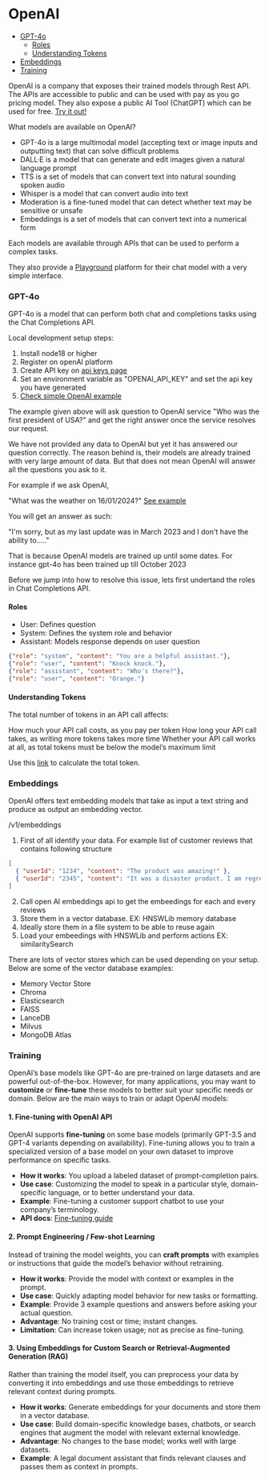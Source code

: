 # OpenAI

  - [GPT-4o](#gpt-4o)
    - [Roles](#roles)
    - [Understanding Tokens](#understanding-tokens)
  - [Embeddings](#embeddings)
  - [Training](#training)


OpenAI is a company that exposes their trained models through Rest API. The APIs are accessible to public and can be used with pay as you go pricing model. They also expose a public AI Tool (ChatGPT) which can be used for free. [Try it out!](https://chat.openai.com/)

What models are available on OpenAI?

- GPT-4o is a large multimodal model (accepting text or image inputs and outputting text) that can solve difficult problems
- DALL·E is a model that can generate and edit images given a natural language prompt
- TTS is a set of models that can convert text into natural sounding spoken audio
- Whisper is a model that can convert audio into text
- Moderation is a fine-tuned model that can detect whether text may be sensitive or unsafe
- Embeddings is a set of models that can convert text into a numerical form

Each models are available through APIs that can be used to perform a complex tasks.

They also provide a [Playground](https://platform.openai.com/playground?mode=chat) platform for their chat model with a very simple interface.

### GPT-4o

GPT-4o is a model that can perform both chat and completions tasks using the Chat Completions API.

Local development setup steps:

1. Install node18 or higher
2. Register on openAI platform
3. Create API key on [api keys page](https://platform.openai.com/api-keys)
4. Set an environment variable as "OPENAI_API_KEY" and set the api key you have generated
5. [Check simple OpenAI example](./samples/basic.js)

The example given above will ask question to OpenAI service "Who was the first president of USA?" and get the right answer once the service resolves our request.

We have not provided any data to OpenAI but yet it has answered our question correctly. The reason behind is, their models are already trained with very large amount of data. But that does not mean OpenAI will answer all the questions you ask to it.

For example if we ask OpenAI,

"What was the weather on 16/01/2024?" [See example](./samples/weather.js)

You will get an answer as such:

"I'm sorry, but as my last update was in March 2023 and I don't have the ability to....."

That is because OpenAI models are trained up until some dates. For instance gpt-4o has been trained up till October 2023

Before we jump into how to resolve this issue, lets first undertand the roles in Chat Completions API.

#### Roles

- User: Defines question
- System: Defines the system role and behavior
- Assistant: Models response depends on user question

```json
{"role": "system", "content": "You are a helpful assistant."},
{"role": "user", "content": "Knock knock."},
{"role": "assistant", "content": "Who's there?"},
{"role": "user", "content": "Orange."}
```

#### Understanding Tokens

The total number of tokens in an API call affects:

How much your API call costs, as you pay per token
How long your API call takes, as writing more tokens takes more time
Whether your API call works at all, as total tokens must be below the model’s maximum limit

Use this [link](https://platform.openai.com/tokenizer) to calculate the total token.

### Embeddings

OpenAI offers text embedding models that take as input a text string and produce as output an embedding vector.

/v1/embeddings

1. First of all identify your data. For example list of customer reviews that contains following structure

```json
[
  { "userId": "1234", "content": "The product was amazing!" },
  { "userId": "2345", "content": "It was a disaster product. I am regretful" }
]
```

2. Call open AI embeddings api to get the embeedings for each and every reviews
3. Store them in a vector database. EX: HNSWLib memory database
4. Ideally store them in a file system to be able to reuse again
5. Load your embeedings with HNSWLib and perform actions EX: similaritySearch

There are lots of vector stores which can be used depending on your setup. Below are some of the vector database examples:

- Memory Vector Store
- Chroma
- Elasticsearch
- FAISS
- LanceDB
- Milvus
- MongoDB Atlas


### Training

OpenAI’s base models like GPT-4o are pre-trained on large datasets and are powerful out-of-the-box. However, for many applications, you may want to **customize** or **fine-tune** these models to better suit your specific needs or domain. Below are the main ways to train or adapt OpenAI models:

#### 1. Fine-tuning with OpenAI API

OpenAI supports **fine-tuning** on some base models (primarily GPT-3.5 and GPT-4 variants depending on availability). Fine-tuning allows you to train a specialized version of a base model on your own dataset to improve performance on specific tasks.

* **How it works**: You upload a labeled dataset of prompt-completion pairs.
* **Use case**: Customizing the model to speak in a particular style, domain-specific language, or to better understand your data.
* **Example**: Fine-tuning a customer support chatbot to use your company’s terminology.
* **API docs**: [Fine-tuning guide](https://platform.openai.com/docs/guides/fine-tuning)

#### 2. Prompt Engineering / Few-shot Learning

Instead of training the model weights, you can **craft prompts** with examples or instructions that guide the model’s behavior without retraining.

* **How it works**: Provide the model with context or examples in the prompt.
* **Use case**: Quickly adapting model behavior for new tasks or formatting.
* **Example**: Provide 3 example questions and answers before asking your actual question.
* **Advantage**: No training cost or time; instant changes.
* **Limitation**: Can increase token usage; not as precise as fine-tuning.

#### 3. Using Embeddings for Custom Search or Retrieval-Augmented Generation (RAG)

Rather than training the model itself, you can preprocess your data by converting it into embeddings and use those embeddings to retrieve relevant context during prompts.

* **How it works**: Generate embeddings for your documents and store them in a vector database.
* **Use case**: Build domain-specific knowledge bases, chatbots, or search engines that augment the model with relevant external knowledge.
* **Advantage**: No changes to the base model; works well with large datasets.
* **Example**: A legal document assistant that finds relevant clauses and passes them as context in prompts.